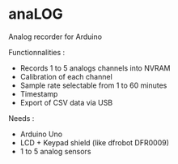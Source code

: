 # anaLOG
Analog recorder for Arduino

Functionnalities :
- Records 1 to 5 analogs channels into NVRAM
- Calibration of each channel
- Sample rate selectable from 1 to 60 minutes
- Timestamp
- Export of CSV data via USB

Needs :
- Arduino Uno
- LCD + Keypad shield (like dfrobot DFR0009)
- 1 to 5 analog sensors
